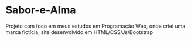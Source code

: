 # Sabor-e-Alma
Projeto com foco em meus estudos em Programação Web, onde criei uma marca fictícia, site desenvolvido em HTML/CSS/Js/Bootstrap
